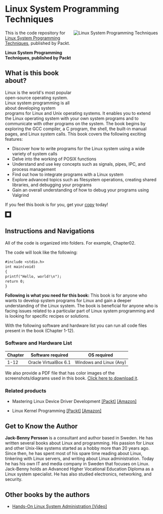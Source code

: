 # Linux System Programming Techniques

<a href="https://www.packtpub.com/product/linux-system-programming-techniques/9781789951288#:~:text=About%20this%20book&text=It%20enables%20you%20to%20extend,pages%2C%20and%20Linux%20system%20calls.?utm_source=github&utm_medium=repository&utm_campaign=9781789951288"><img src="https://static.packt-cdn.com/products/9781789951288/cover/smaller" alt="Linux System Programming Techniques" height="256px" align="right"></a>

This is the code repository for [Linux System Programming Techniques](https://www.packtpub.com/product/linux-system-programming-techniques/9781789951288#:~:text=About%20this%20book&text=It%20enables%20you%20to%20extend,pages%2C%20and%20Linux%20system%20calls.?utm_source=github&utm_medium=repository&utm_campaign=9781789951288), published by Packt.

**Linux System Programming Techniques,  published by Packt**

## What is this book about?
Linux is the world's most popular open-source operating system. Linux system programming is all about developing system programs for Linux and Unix operating systems. 
It enables you to extend the Linux operating system with your own system programs and to communicate with other programs on the system. The book begins by exploring the GCC compiler, a C program, the shell, the built-in manual pages, and Linux system calls.
This book covers the following exciting features:
* Discover how to write programs for the Linux system using a wide variety of system calls
* Delve into the working of POSIX functions
* Understand and use key concepts such as signals, pipes, IPC, and process management
* Find out how to integrate programs with a Linux system
* Explore advanced topics such as filesystem operations, creating shared libraries, and debugging your programs
* Gain an overall understanding of how to debug your programs using Valgrind

If you feel this book is for you, get your [copy](https://www.amazon.com/dp/1-789-95128-3) today!

<a href="https://www.packtpub.com/?utm_source=github&utm_medium=banner&utm_campaign=GitHubBanner"><img src="https://raw.githubusercontent.com/PacktPublishing/GitHub/master/GitHub.png" 
alt="https://www.packtpub.com/" border="5" /></a>

## Instructions and Navigations
All of the code is organized into folders. For example, Chapter02.

The code will look like the following:
```
#include <stdio.h>
int main(void)
{
printf("Hello, world!\n");
return 0;
}
```

**Following is what you need for this book:**
This book is for anyone who wants to develop system programs for Linux and gain a deeper understanding of the Linux system. The book is beneficial for anyone who is facing issues related to a particular part of Linux system programming and is looking for specific recipes or solutions.

With the following software and hardware list you can run all code files present in the book (Chapter 1-12).

### Software and Hardware List
| Chapter | Software required | OS required |
| -------- | ------------------------------------ | ----------------------------------- |
| 1-12 | Oracle VirtualBox 6.1 | Windows and Linux (Any) |

We also provide a PDF file that has color images of the screenshots/diagrams used in this book. [Click here to download it](http://www.packtpub.com/sites/default/files/downloads/9781789951288_ColorImages.pdf).

### Related products
* Mastering Linux Device Driver Development [[Packt]](https://www.packtpub.com/product/mastering-linux-device-driver-development/9781789342048?utm_source=github&utm_medium=repository&utm_campaign=9781789342048) [[Amazon]](https://www.amazon.in/Mastering-Linux-Device-Driver-Development-ebook/dp/B08M6G6Q4N)

* Linux Kernel Programming [[Packt]](https://www.packtpub.com/product/linux-kernel-programming/9781789953435?utm_source=github&utm_medium=repository&utm_campaign=9781789953435) [[Amazon]](https://www.amazon.in/Linux-Kernel-Development-Cookbook-programming-ebook/dp/B07RW915K4/ref=sr_1_2?dchild=1&keywords=Linux+Kernel+Programming&qid=1617710161&s=digital-text&sr=1-2)

## Get to Know the Author
**Jack-Benny Persson**
is a consultant and author based in Sweden. He has written several books about Linux and programming. His passion for Linux and other Unix-like systems started as a hobby more than 20 years ago. Since then, he has spent most of his spare time reading about Linux, tinkering with Linux servers, and writing about Linux administration. Today he has his own IT and media company in Sweden that focuses on Linux.
Jack-Benny holds an Advanced Higher Vocational Education Diploma as a Linux system specialist. He has also studied electronics, networking, and security.

## Other books by the authors
* [Hands-On Linux System Administration [Video]](https://www.packtpub.com/product/hands-on-linux-system-administration-video/9781789133219?utm_source=github&utm_medium=repository&utm_campaign=9781789133219)



